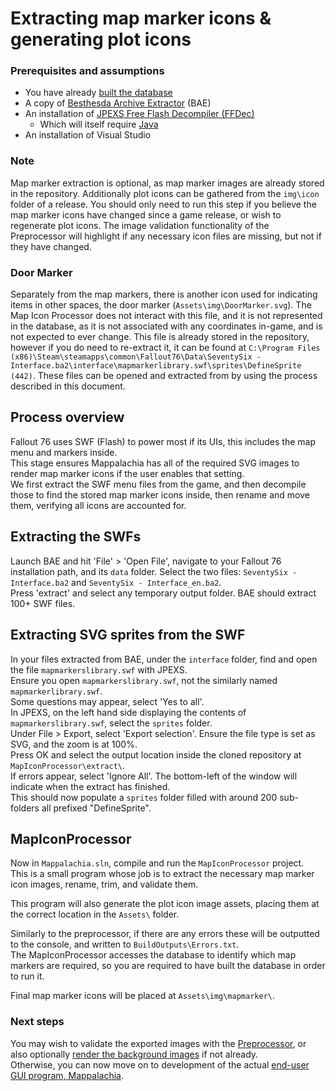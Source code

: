 # Extracting map marker icons & generating plot icons

### Prerequisites and assumptions
* You have already [built the database](Preprocessor.md)
* A copy of [Besthesda Archive Extractor](https://www.nexusmods.com/fallout4/mods/78/) (BAE)
* An installation of [JPEXS Free Flash Decompiler (FFDec)](https://github.com/jindrapetrik/jpexs-decompiler/releases/latest)
	* Which will itself require [Java](https://www.java.com/en/download/)
* An installation of Visual Studio

### Note
Map marker extraction is optional, as map marker images are already stored in the repository. Additionally plot icons can be gathered from the `img\icon` folder of a release. You should only need to run this step if you believe the map marker icons have changed since a game release, or wish to regenerate plot icons. The image validation functionality of the Preprocessor will highlight if any necessary icon files are missing, but not if they have changed.

### Door Marker
Separately from the map markers, there is another icon used for indicating items in other spaces, the door marker (`Assets\img\DoorMarker.svg`). The Map Icon Processor does not interact with this file, and it is not represented in the database, as it is not associated with any coordinates in-game, and is not expected to ever change. This file is already stored in the repository, however if you do need to re-extract it, it can be found at `C:\Program Files (x86)\Steam\steamapps\common\Fallout76\Data\SeventySix - Interface.ba2\interface\mapmarkerlibrary.swf\sprites\DefineSprite (442)`. These files can be opened and extracted from by using the process described in this document.

## Process overview
Fallout 76 uses SWF (Flash) to power most if its UIs, this includes the map menu and markers inside.<br/>
This stage ensures Mappalachia has all of the required SVG images to render map marker icons if the user enables that setting.<br/>
We first extract the SWF menu files from the game, and then decompile those to find the stored map marker icons inside, then rename and move them, verifying all icons are accounted for.

## Extracting the SWFs
Launch BAE and hit 'File' > 'Open File', navigate to your Fallout 76 installation path, and its `data` folder. Select the two files: `SeventySix - Interface.ba2` and `SeventySix - Interface_en.ba2`.<br/>
Press 'extract' and select any temporary output folder. BAE should extract 100+ SWF files.<br/>

## Extracting SVG sprites from the SWF
In your files extracted from BAE, under the `interface` folder, find and open the file `mapmarkerslibrary.swf` with JPEXS.<br/>
Ensure you open `mapmarkerslibrary.swf`, not the similarly named `mapmarkerlibrary.swf`.<br/>
Some questions may appear, select 'Yes to all'.<br/>
In JPEXS, on the left hand side displaying the contents of `mapmarkerslibrary.swf`, select the `sprites` folder.<br/>
Under File > Export, select 'Export selection'. Ensure the file type is set as SVG, and the zoom is at 100%.<br/>
Press OK and select the output location inside the cloned repository at `MapIconProcessor\extract\`.<br/>
If errors appear, select 'Ignore All'. The bottom-left of the window will indicate when the extract has finished.<br/>
This should now populate a `sprites` folder filled with around 200 sub-folders all prefixed "DefineSprite".

## MapIconProcessor
Now in `Mappalachia.sln`, compile and run the `MapIconProcessor` project.<br/>
This is a small program whose job is to extract the necessary map marker icon images, rename, trim, and validate them.<br/>

This program will also generate the plot icon image assets, placing them at the correct location in the `Assets\` folder.

Similarly to the preprocessor, if there are any errors these will be outputted to the console, and written to `BuildOutputs\Errors.txt`.<br/>
The MapIconProcessor accesses the database to identify which map markers are required, so you are required to have built the database in order to run it.<br/>

Final map marker icons will be placed at `Assets\img\mapmarker\`.

### Next steps
You may wish to validate the exported images with the [Preprocessor](Preprocessor.md), or also optionally [render the background images](BackgroundRendering.md) if not already.<br/>
Otherwise, you can now move on to development of the actual [end-user GUI program, Mappalachia](GUI.md).
